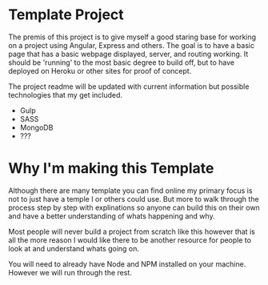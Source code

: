 # Template Project

The premis of this project is to give myself a good staring base for working on a project using Angular, Express and others.  The goal is to have a basic page that has a basic webpage displayed, server, and routing working.  It should be 'running' to the most basic degree to build off, but to have deployed on Heroku or other sites for proof of concept.


The project readme will be updated with current information but possible technologies that my get included.
- Gulp
- SASS
- MongoDB
- ???

# Why I'm making this Template

Although there are many template you can find online my primary focus is not to just have a temple I or others could use.  But more to walk through the process step by step with explinations so anyone can build this on their own and have a better understanding of whats happening and why.

Most people will never build a project from scratch like this however that is all the more reason I would like there to be another resource for people to look at and understand whats going on.

You will need to already have Node and NPM installed on your machine. However we will run through the rest.
